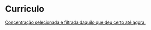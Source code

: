﻿# Curriculo

[Concentração selecionada e filtrada daquilo que deu certo até agora.](https://github.com/gdelfs/Curriculo/blob/master/Gabriel_Delfino_Curriculo.pdf)



<!-- ![alt text](https://github.com/gdelfs/Curriculo/blob/master/Documenta%C3%A7%C3%A3o/What%20goes%20on%20the%20resume.png?") -->
      

